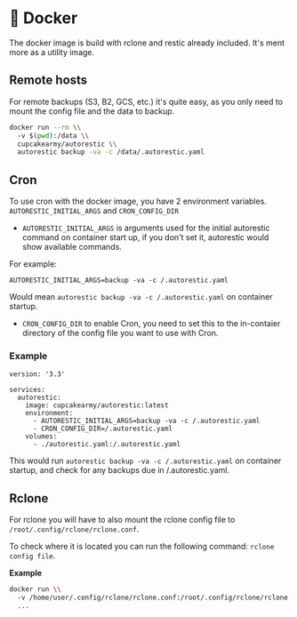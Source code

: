 # 🐳 Docker

The docker image is build with rclone and restic already included. It's ment more as a utility image.

## Remote hosts

For remote backups (S3, B2, GCS, etc.) it's quite easy, as you only need to mount the config file and the data to backup.

```bash
docker run --rm \\
  -v $(pwd):/data \\
  cupcakearmy/autorestic \\
  autorestic backup -va -c /data/.autorestic.yaml
```

## Cron

To use cron with the docker image,
you have 2 environment variables.
`AUTORESTIC_INITIAL_ARGS` and `CRON_CONFIG_DIR`

- `AUTORESTIC_INITIAL_ARGS` is arguments used for the initial autorestic command on container start up, if you don't set it, autorestic would show available commands.

For example:
```
AUTORESTIC_INITIAL_ARGS=backup -va -c /.autorestic.yaml
```
Would mean `autorestic backup -va -c /.autorestic.yaml` on container startup.

- `CRON_CONFIG_DIR` to enable Cron, you need to set this to the in-contaier directory of the config file you want to use with Cron.

### Example

```
version: '3.3'

services:
  autorestic:
    image: cupcakearmy/autorestic:latest
    environment:
      - AUTORESTIC_INITIAL_ARGS=backup -va -c /.autorestic.yaml
      - CRON_CONFIG_DIR=/.autorestic.yaml
    volumes:
      - ./autorestic.yaml:/.autorestic.yaml
```
This would run `autorestic backup -va -c /.autorestic.yaml` on container startup, and check for any backups due in /.autorestic.yaml.

## Rclone

For rclone you will have to also mount the rclone config file to `/root/.config/rclone/rclone.conf`.

To check where it is located you can run the following command: `rclone config file`.

**Example**

```bash
docker run \\
  -v /home/user/.config/rclone/rclone.conf:/root/.config/rclone/rclone.conf:ro \\
  ...
```